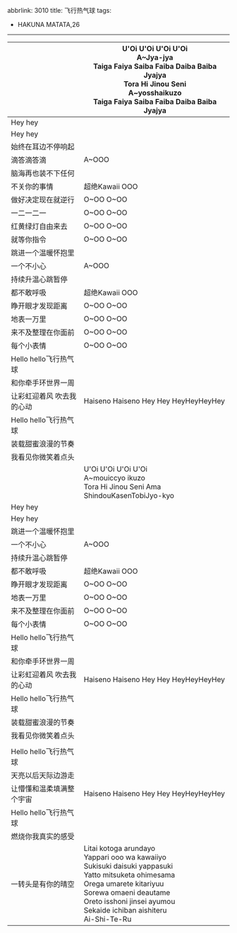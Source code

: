 abbrlink: 3010
title: 飞行热气球
tags:
  - HAKUNA MATATA,26
---
|      |U'Oi U'Oi U'Oi U'Oi<br>A~Jya-jya<br>Taiga Faiya  Saiba Faiba Daiba Baiba Jyajya<br>Tora Hi Jinou Seni<br>A~yosshaikuzo<br>Taiga Faiya  Saiba Faiba Daiba Baiba Jyajya|
|--|--|
|Hey hey|      |
|Hey hey|      |
|始终在耳边不停响起|      |
|滴答滴答滴|A~OOO|
|脑海再也装不下任何|      |
|不关你的事情|超绝Kawaii OOO|
|做好决定现在就逆行|O~OO O~OO |
|一二一二一|O~OO O~OO|
|红黄绿灯自由来去|O~OO O~OO|
|就等你指令|O~OO O~OO|
|跳进一个温暖怀抱里|      |
|一个不小心|A~OOO|
|持续升温心跳暂停|      |
|都不敢呼吸|超绝Kawaii OOO|
|睁开眼才发现距离|O~OO O~OO |
|地表一万里|O~OO O~OO|
|来不及整理在你面前|O~OO O~OO|
|每个小表情|O~OO O~OO|
|Hello hello飞行热气球|      |
|和你牵手环世界一周|      |
|让彩虹迎着风 吹去我的心动|Haiseno Haiseno Hey Hey HeyHeyHeyHey|
|Hello hello飞行热气球|      |
|装载甜蜜浪漫的节奏|      |
|我看见你微笑着点头|      |
|      |U'Oi U'Oi U'Oi U'Oi<br>A~mouiccyo ikuzo<br>Tora Hi Jinou Seni Ama ShindouKasenTobiJyo-kyo|
|Hey hey|      |
|Hey hey|      |
|跳进一个温暖怀抱里|      |
|一个不小心|A~OOO|
|持续升温心跳暂停|      |
|都不敢呼吸|超绝Kawaii OOO|
|睁开眼才发现距离|O~OO O~OO |
|地表一万里|O~OO O~OO|
|来不及整理在你面前|O~OO O~OO|
|每个小表情|O~OO O~OO|
|Hello hello飞行热气球|      |
|和你牵手环世界一周|      |
|让彩虹迎着风 吹去我的心动|Haiseno Haiseno Hey Hey HeyHeyHeyHey|
|Hello hello飞行热气球|      |
|装载甜蜜浪漫的节奏|      |
|我看见你微笑着点头|      |
|      |      |
|Hello hello飞行热气球|      |
|天亮以后天际边游走|      |
|让懵懂和温柔填满整个宇宙|Haiseno Haiseno Hey Hey HeyHeyHeyHey|
|Hello hello飞行热气球|      |
|燃烧你我真实的感受|      |
|一转头是有你的晴空|Litai kotoga arundayo<br>Yappari ooo wa kawaiiyo<br>Sukisuki daisuki yappasuki<br>Yatto mitsuketa ohimesama<br>Orega umarete kitariyuu<br>Sorewa omaeni deautame<br>Oreto isshoni jinsei ayumou<br>Sekaide ichiban aishiteru<br>Ai-Shi-Te-Ru|